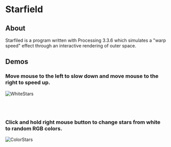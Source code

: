 # Starfield

## About
Starfiled is a program written with Processing 3.3.6 which simulates a "warp speed" effect through an interactive rendering of outer space.

## Demos
### Move mouse to the left to slow down and move mouse to the right to speed up.
![WhiteStars](Demos/WhiteStars.gif)

<br>
<br>

### Click and hold right mouse button to change stars from white to random RGB colors.
![ColorStars](Demos/ColorStars.gif)
